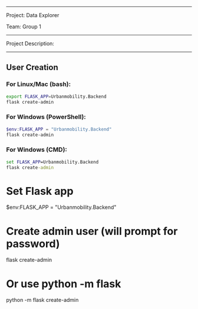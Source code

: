 -----------------------------------------

Project: Data Explorer

Team: Group 1

-----------------------------------------

Project Description: 



----------------------------------------


## User Creation

### For Linux/Mac (bash):
```bash
export FLASK_APP=Urbanmobility.Backend
flask create-admin
```

### For Windows (PowerShell):
```powershell
$env:FLASK_APP = "Urbanmobility.Backend"
flask create-admin
```

### For Windows (CMD):
```cmd
set FLASK_APP=Urbanmobility.Backend
flask create-admin
```


# Set Flask app
$env:FLASK_APP = "Urbanmobility.Backend"

# Create admin user (will prompt for password)
flask create-admin

# Or use python -m flask
python -m flask create-admin